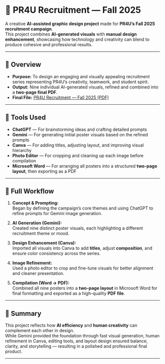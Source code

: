 # 📢 PR4U Recruitment — Fall 2025

A creative **AI-assisted graphic design project** made for **PR4U’s Fall 2025 recruitment campaign**.  
This project combines **AI-generated visuals** with **manual design enhancement**, showcasing how technology and creativity can blend to produce cohesive and professional results.

---

## 🎯 Overview

- **Purpose:** To design an engaging and visually appealing recruitment series representing PR4U’s creativity, teamwork, and student spirit.  
- **Output:** Nine individual AI-generated visuals, refined and combined into a **two-page final PDF**.  
- **Final File:** [PR4U Recruitment — Fall 2025 (PDF)](https://github.com/Hurairiam/graphics-projects/blob/main/AI-Implemented/PR4U_Recruitment/PR4U%20Recruitment%20%20Fall%202025.pdf)

---

## 🧠 Tools Used

- **ChatGPT** — For brainstorming ideas and crafting detailed prompts  
- **Gemini** — For generating initial poster visuals based on the refined prompts  
- **Canva** — For adding titles, adjusting layout, and improving visual hierarchy  
- **Photo Editor** — For cropping and cleaning up each image before compilation  
- **Microsoft Word** — For arranging all posters into a structured **two-page layout**, then exporting as a PDF  

---

## 🔄 Full Workflow

1. **Concept & Prompting:**  
   Began by defining the campaign’s core themes and using ChatGPT to refine prompts for Gemini image generation.

2. **AI Generation (Gemini):**  
   Created nine distinct poster visuals, each highlighting a different recruitment theme or mood.

3. **Design Enhancement (Canva):**  
   Imported all visuals into Canva to add **titles**, adjust **composition**, and ensure color consistency across the series.

4. **Image Refinement:**  
   Used a photo editor to crop and fine-tune visuals for better alignment and cleaner presentation.

5. **Compilation (Word → PDF):**  
   Combined all nine posters into a **two-page layout** in Microsoft Word for final formatting and exported as a high-quality **PDF file**.

---

## 💬 Summary

This project reflects how **AI efficiency** and **human creativity** can complement each other in design.  
While Gemini provided the foundation through fast visual generation, human refinement in Canva, editing tools, and layout design ensured balance, clarity, and storytelling — resulting in a polished and professional final product.

---
